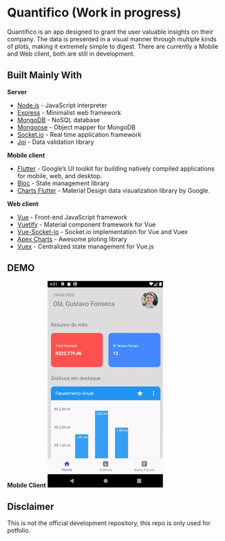# Quantifico (Work in progress)

Quantifico is an app designed to grant the user valuable insights on their company. The data is presented in a visual manner through multiple kinds of plots, making it extremely simple to digest. There are currently a Mobile and Web client, both are still in development.


## Built Mainly With

**Server**
* [Node.js](https://nodejs.org/en/) - JavaScript interpreter
* [Express](https://github.com/expressjs/express) - Minimalist web framework
* [MongoDB](https://www.mongodb.com/) - NoSQL database
* [Mongoose](https://github.com/Automattic/mongoose) - Object mapper for MongoDB
* [Socket.io](https://github.com/socketio/socket.io) - Real time application framework
* [Joi](https://github.com/hapijs/joi) - Data validation library


**Mobile client**
* [Flutter](https://flutter.dev/) - Google’s UI toolkit for building natively compiled applications for mobile, web, and desktop.
* [Bloc](https://bloclibrary.dev/) - State management library
* [Charts Flutter](https://pub.dev/packages/charts_flutter) - Material Design data visualization library by Google.


**Web client**
* [Vue](https://github.com/vuejs/vue) - Front-end JavaScript framework
* [Vuetify](https://github.com/vuetifyjs/vuetify) -  Material component framework for Vue
* [Vue-Socket-io](https://github.com/MetinSeylan/Vue-Socket.io) - Socket.io implementation for Vue and Vuex 
* [Apex Charts](https://github.com/apexcharts/apexcharts.js) - Awesome ploting library
* [Vuex](https://github.com/vuejs/vuex) - Centralized state management for Vue.js

## DEMO

**Mobile Client**
![](mobile-demo.gif)



## Disclaimer

This is not the official development repository, this repo is only used for potfolio. 
